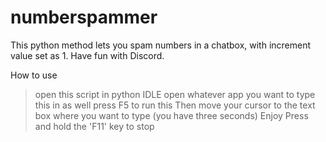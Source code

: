 # numberspammer
This python method lets you spam numbers in a chatbox, with increment value set as 1. Have fun with Discord.

How to use
> open this script in python IDLE
> open whatever app you want to type this in as well
> press F5 to run this
> Then move your cursor to the text box where you want to type (you have three seconds)
> Enjoy
> Press and hold the 'F11' key to stop
